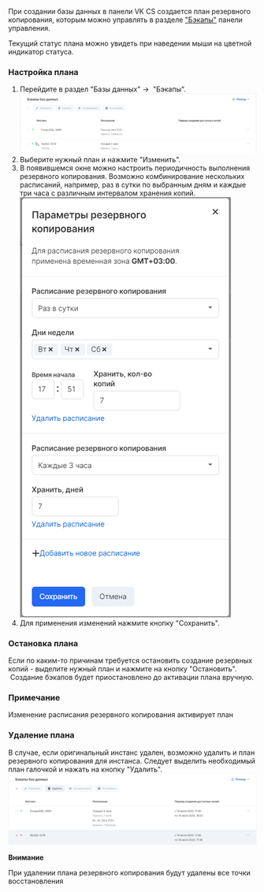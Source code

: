 При создании базы данных в панели VK CS создается план резервного копирования, которым можно управлять в разделе ["Бэкапы"](https://mcs.mail.ru/app/services/databases/backups/) панели управления.

Текущий статус плана можно увидеть при наведении мыши на цветной индикатор статуса.

### Настройка плана

1.  Перейдите в раздел "Базы данных" →  "Бэкапы".![](./assets/1595168966087-backups.png)
2.  Выберите нужный план и нажмите "Изменить".
3.  В появившемся окне можно настроить периодичность выполнения резервного копирования. Возможно комбинирование нескольких расписаний, например, раз в сутки по выбранным дням и каждые три часа с различным интервалом хранения копий.![](./assets/1595169397457-plan2.png)
4.  Для применения изменений нажмите кнопку "Сохранить".

### Остановка плана

Если по каким-то причинам требуется остановить создание резервных копий - выделите нужный план и нажмите на кнопку "Остановить".  Создание бэкапов будет приостановлено до активации плана вручную.

### Примечание

Изменение расписания резервного копирования активирует план

### Удаление плана

В случае, если оригинальный инстанс удален, возможно удалить и план резервного копирования для инстанса. Следует выделить необходимый план галочкой и нажать на кнопку "Удалить".![](./assets/1595171357144-plan3.png)

**Внимание**

При удалении плана резервного копирования будут удалены все точки восстановления